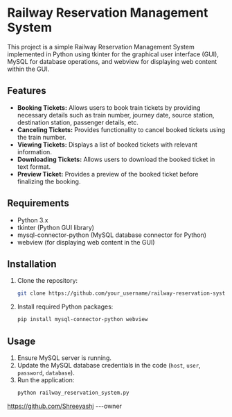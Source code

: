 
# Railway Reservation Management System

This project is a simple Railway Reservation Management System implemented in Python using tkinter for the graphical user interface (GUI), MySQL for database operations, and webview for displaying web content within the GUI.

## Features

- **Booking Tickets:** Allows users to book train tickets by providing necessary details such as train number, journey date, source station, destination station, passenger details, etc.
- **Canceling Tickets:** Provides functionality to cancel booked tickets using the train number.
- **Viewing Tickets:** Displays a list of booked tickets with relevant information.
- **Downloading Tickets:** Allows users to download the booked ticket in text format.
- **Preview Ticket:** Provides a preview of the booked ticket before finalizing the booking.

## Requirements

- Python 3.x
- tkinter (Python GUI library)
- mysql-connector-python (MySQL database connector for Python)
- webview (for displaying web content in the GUI)

## Installation

1. Clone the repository:
   ```bash
   git clone https://github.com/your_username/railway-reservation-system.git
   ```
2. Install required Python packages:
   ```bash
   pip install mysql-connector-python webview
   ```

## Usage

1. Ensure MySQL server is running.
2. Update the MySQL database credentials in the code (`host`, `user`, `password`, `database`).
3. Run the application:
   ```bash
   python railway_reservation_system.py
   ```

https://github.com/Shreeyashj ---owner
